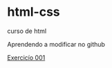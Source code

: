 # html-css
 curso de html

Aprendendo a modificar no github

<a href="https://levinasc.github.io/html-css/modulo%2001/ex001/index.html"> Exercicío 001</a>